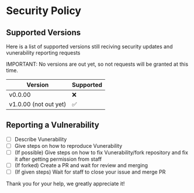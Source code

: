 # Security Policy

## Supported Versions

Here is a list of supported versions still reciving security updates and vunerability reporting requests

IMPORTANT: No versions are out yet, so not requests will be granted at this time. 

| Version | Supported          |
| ------- | ------------------ |
| v0.0.00 | :x:                |
| v1.0.00 (not out yet) | :white_check_mark: |

## Reporting a Vulnerability

- [ ] Describe Vunerability
- [ ] Give steps on how to reproduce Vunerability
- [ ] (If possible) Give steps on how to fix Vunerability/fork repository and fix it after getting permission from staff
- [ ] (If forked) Create a PR and wait for review and merging
- [ ] (If given steps) Wait for staff to close your issue and merge PR

Thank you for your help, we greatly appreciate it!
